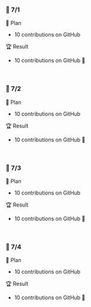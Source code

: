 <br><h3>:pushpin: 7/1　</h3>
:dart: Plan
- 10 contributions on GitHub

:trophy: Result
- 10 contributions on GitHub :100:

<br><h3>:pushpin: 7/2　</h3>
:dart: Plan
- 10 contributions on GitHub

:trophy: Result
- 10 contributions on GitHub :100:

<br><h3>:pushpin: 7/3　</h3>
:dart: Plan
- 10 contributions on GitHub

:trophy: Result
- 10 contributions on GitHub :100:

<br><h3>:pushpin: 7/4　</h3>
:dart: Plan
- 10 contributions on GitHub

:trophy: Result
- 10 contributions on GitHub :100:
